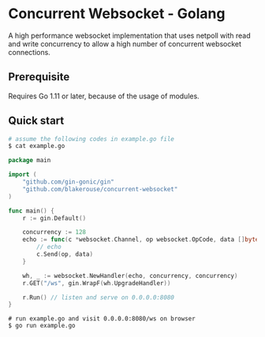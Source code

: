 # Concurrent Websocket - Golang

A high performance websocket implementation that uses netpoll with read and
write concurrency to allow a high number of concurrent websocket connections.

## Prerequisite

Requires Go 1.11 or later, because of the usage of modules.

## Quick start

```sh
# assume the following codes in example.go file
$ cat example.go
```

```go
package main

import (
    "github.com/gin-gonic/gin"
    "github.com/blakerouse/concurrent-websocket"
)

func main() {
    r := gin.Default()

    concurrency := 128
    echo := func(c *websocket.Channel, op websocket.OpCode, data []byte) {
        // echo
        c.Send(op, data)
    }

    wh, _ := websocket.NewHandler(echo, concurrency, concurrency)
    r.GET("/ws", gin.WrapF(wh.UpgradeHandler))

    r.Run() // listen and serve on 0.0.0.0:8080
}
```

```
# run example.go and visit 0.0.0.0:8080/ws on browser
$ go run example.go
```
